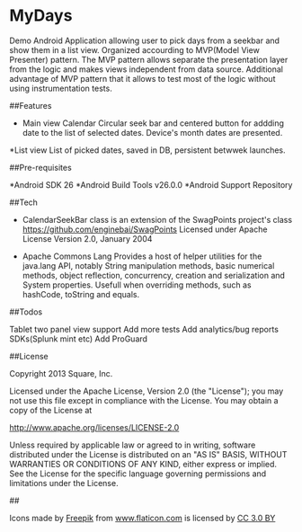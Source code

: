 # MyDays

Demo Android Application allowing user to pick days from a seekbar and show them in a list view.
Organized accourding to MVP(Model View Presenter) pattern.
The MVP pattern allows separate the presentation layer from the logic and makes views independent from data source. Additional advantage of MVP pattern that it allows to test most of the logic without using instrumentation tests.

##Features

* Main view Calendar
Circular seek bar and centered button for addding date to the list of selected dates.
Device's month dates are presented.

*List view
List of picked dates, saved in DB, persistent betwwek launches.

##Pre-requisites

*Android SDK 26
*Android Build Tools v26.0.0
*Android Support Repository

##Tech

* CalendarSeekBar class is an extension of the SwagPoints project's class https://github.com/enginebai/SwagPoints
Licensed under  Apache License Version 2.0, January 2004

* Apache Commons Lang
Provides a host of helper utilities for the java.lang API, notably String manipulation methods, 
basic numerical methods, object reflection, concurrency, creation and serialization and System properties.
Usefull when overriding methods, such as hashCode, toString and equals.

##Todos

Tablet two panel view support
Add more tests
Add analytics/bug reports SDKs(Splunk mint etc)
Add ProGuard

##License

Copyright 2013 Square, Inc.

Licensed under the Apache License, Version 2.0 (the "License");
you may not use this file except in compliance with the License.
You may obtain a copy of the License at

   http://www.apache.org/licenses/LICENSE-2.0

Unless required by applicable law or agreed to in writing, software
distributed under the License is distributed on an "AS IS" BASIS,
WITHOUT WARRANTIES OR CONDITIONS OF ANY KIND, either express or implied.
See the License for the specific language governing permissions and
limitations under the License.


##<div>Icons made by <a href="http://www.freepik.com" title="Freepik">Freepik</a> from <a href="https://www.flaticon.com/" title="Flaticon">www.flaticon.com</a> is licensed by <a href="http://creativecommons.org/licenses/by/3.0/" title="Creative Commons BY 3.0" target="_blank">CC 3.0 BY</a></div>
